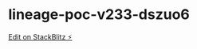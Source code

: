# lineage-poc-v233-dszuo6

[Edit on StackBlitz ⚡️](https://stackblitz.com/edit/lineage-poc-v233-dszuo6)